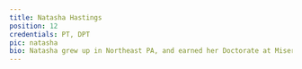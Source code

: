 ```yaml
---
title: Natasha Hastings
position: 12
credentials: PT, DPT
pic: natasha
bio: Natasha grew up in Northeast PA, and earned her Doctorate at Misericordia University while playing collegiate women's lacrosse. She was a traveling PT for a year and worked in various areas on the East Coast, while continuing to play post-collegiate LAX in D.C. She specializes in the orthopedic outpatient setting and sports-related injuries, and am also a Certified Strength & Conditioning Coach. Natasha enjoys beach yoga, hiking, snowboarding, and participating in endurance races including the Spartan and Tough Mudder.
---
```

